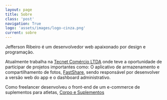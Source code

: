 ```yaml
---
layout: page
title: Sobre
class: 'post'
navigation: True
logo: 'assets/images/logo-cinza.png'
current: sobre
---
```


Jefferson Ribeiro é um desenvolvedor web apaixonado por design e programação.

Atualmente trabalha na [Tecnet Comércio LTDA](http://www.tecnet.ind.br/) onde teve a oportunidade de participar de projetos importantes como: O aplicativo de armazenamento e compartilhamento de fotos, [FastShare](http://www.fastshareapp.com/), sendo responsável por desenvolver 
a versão web do app e o dashboard administrativo.

Como freelancer desenvolveu o front-end de um e-commerce de suplementos para atletas, [Corpo e Suplementos](http://www.corpoesuplemento.com.br/)
